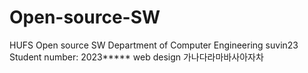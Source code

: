 # Open-source-SW
HUFS Open source SW
Department of Computer Engineering
suvin23
Student number: 2023*****
web design
가나다라마바사아자차
